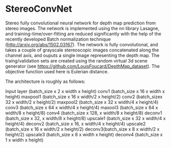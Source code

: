 # StereoConvNet
Stereo fully convolutional neural network for depth map prediction from stereo images. The network is implemented using 
the nn library Lasagne, and training-time/over-fitting are reduced significantly with the help of the recently developed Batch
normalization technique (http://arxiv.org/abs/1502.03167).
The network is fully convolutional, and takes a couple of grayscale stereoscopic images concatenated along the channel axis,
and ouputs  a single image representing the depth map. 
The traing/validation sets are created using the random virtual 3d scene generator (see https://github.com/LouisFoucard/DepthMap_dataset).
The objective function used here is Eulerian distance. 

The architecture is roughly as follows:

Input layer (batch_size x 2 x width x height)
conv1 (batch_size x 16 x width x height)
maxpool1 (batch_size x 16 x width/2 x height/2)
conv2 (batch_sizex 32 x width/2 x height/2)
maxpool2  (batch_size x 32 x width/4 x height/4)
conv3 (batch_size x 64 x width/4 x height/4)
maxool3 (batch_size x 64 x width/8 x height/8)
conv4 (batch_size x 128, x width/8 x height/8)
deconv1 (batch_size x 32, x width/8 x height/8)
upscale1 (batch_size x 32 x width/4 x height/4)
deconv2 (batch_size x 16, x width/4 x height/4)
upscale2 (batch_size x 16 x width/2 x height/2)
deconv3(batch_size x 8 x width/2 x height/2)
upscale3 (batch_size x 8 x width x height)
deconv4  (batch_size x 1 x width x height)

